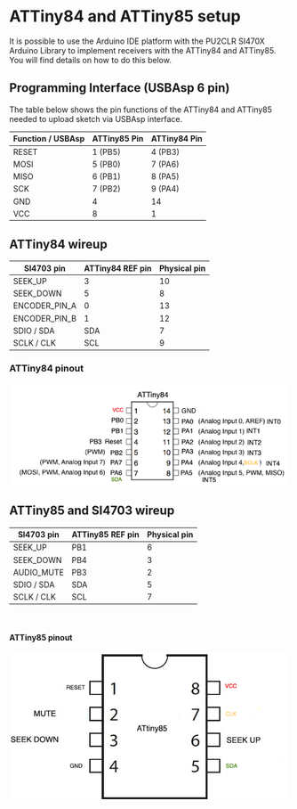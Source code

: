 # ATTiny84 and ATTiny85 setup

It is possible to use the Arduino IDE platform with the PU2CLR SI470X Arduino Library to implement receivers with the ATTiny84 and ATTiny85. You will find details on how to do this below.


## Programming Interface (USBAsp 6 pin)

The table below shows the pin functions of the ATTiny84 and ATTiny85  needed to upload sketch via USBAsp interface.


| Function / USBAsp   | ATTiny85 Pin |  ATTiny84 Pin | 
| ------------------- | ------------ | ------------- |
| RESET               | 1 (PB5)      | 4 (PB3)       |   
| MOSI                | 5 (PB0)      | 7 (PA6)       |
| MISO                | 6 (PB1)      | 8 (PA5)       |
| SCK                 | 7 (PB2)      | 9 (PA4)       |
| GND                 | 4            | 14            |
| VCC                 | 8            | 1             |




## ATTiny84 wireup

| SI4703 pin     | ATTiny84 REF pin | Physical pin  | 
| ----------------| -----------------| ------------- | 
| SEEK_UP         |     3            |    10         | 
| SEEK_DOWN       |     5            |     8         |
| ENCODER_PIN_A   |     0            |    13         |
| ENCODER_PIN_B   |     1            |    12         |  
| SDIO / SDA      |     SDA          |     7         |
| SCLK / CLK      |     SCL          |     9         |



### ATTiny84 pinout

![ATTiny84 pinout](../../extras/images/attiny84.png)



## ATTiny85 and SI4703 wireup  

| SI4703 pin    | ATTiny85 REF pin | Physical pin  | 
| --------------| -----------------| ------------- | 
| SEEK_UP       |     PB1          |     6         | 
| SEEK_DOWN     |     PB4          |     3         |
| AUDIO_MUTE    |     PB3          |     2         | 
| SDIO / SDA    |     SDA          |     5         |
| SCLK / CLK    |     SCL          |     7         |
   
<BR>

#### ATTiny85 pinout

![Schematic - ATTiny85 pinout](../../extras/images/attiny85_pinout.jpg)


